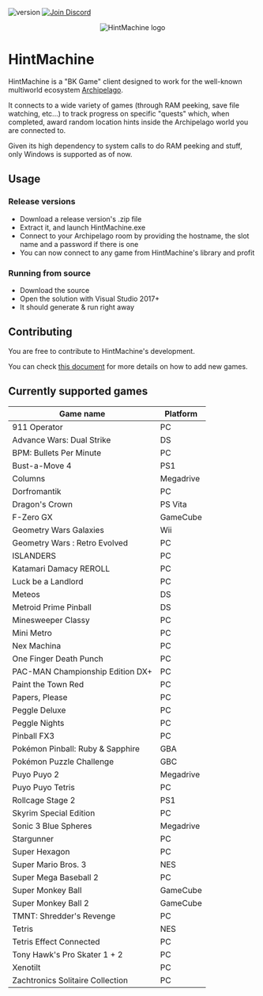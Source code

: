 ![version](https://img.shields.io/badge/Version-1.2.0-blue)
<a href="https://discord.gg/Jcknj9w7Rm">
  <img src="https://img.shields.io/badge/-Discord-lightgrey?logo=discord" alt="Join Discord">
</a>

<p align="center">
  <img src="https://github.com/CalDrac/hintMachine/blob/master/HintMachine/Assets/logo_small.png?raw=true" alt="HintMachine logo"/>
</p>

# HintMachine

HintMachine is a "BK Game" client designed to work for the well-known multiworld ecosystem [Archipelago](https://github.com/ArchipelagoMW/Archipelago).

It connects to a wide variety of games (through RAM peeking, save file watching, etc...) to track progress on specific "quests" which, when completed, award random location hints inside the Archipelago world you are connected to.

Given its high dependency to system calls to do RAM peeking and stuff, only Windows is supported as of now.

## Usage

### Release versions 

- Download a release version's .zip file
- Extract it, and launch HintMachine.exe
- Connect to your Archipelago room by providing the hostname, the slot name and a password if there is one
- You can now connect to any game from HintMachine's library and profit

### Running from source 

- Download the source 
- Open the solution with Visual Studio 2017+
- It should generate & run right away


## Contributing

You are free to contribute to HintMachine's development.

You can check [this document](https://github.com/CalDrac/hintMachine/blob/dev/adding_games.md) for more details on how to add new games.


## Currently supported games

| Game name                        | Platform  |
|----------------------------------|-----------|
| 911 Operator                     | PC        |
| Advance Wars: Dual Strike        | DS        |
| BPM: Bullets Per Minute          | PC        |
| Bust-a-Move 4                    | PS1       |
| Columns                          | Megadrive |
| Dorfromantik                     | PC        |
| Dragon's Crown                   | PS Vita   |
| F-Zero GX                        | GameCube  |
| Geometry Wars Galaxies           | Wii       |
| Geometry Wars : Retro Evolved    | PC        |
| ISLANDERS                        | PC        |
| Katamari Damacy REROLL           | PC        |
| Luck be a Landlord               | PC        |
| Meteos                           | DS        |
| Metroid Prime Pinball            | DS        |
| Minesweeper Classy               | PC        |
| Mini Metro                       | PC        |
| Nex Machina                      | PC        |
| One Finger Death Punch           | PC        |
| PAC-MAN Championship Edition DX+ | PC        |
| Paint the Town Red               | PC        |
| Papers, Please                   | PC        |
| Peggle Deluxe                    | PC        |
| Peggle Nights                    | PC        |
| Pinball FX3                      | PC        |
| Pokémon Pinball: Ruby & Sapphire | GBA       |
| Pokémon Puzzle Challenge         | GBC       |
| Puyo Puyo 2                      | Megadrive |
| Puyo Puyo Tetris                 | PC        |
| Rollcage Stage 2                 | PS1       |
| Skyrim Special Edition           | PC        |
| Sonic 3 Blue Spheres             | Megadrive |
| Stargunner                       | PC        |
| Super Hexagon                    | PC        |
| Super Mario Bros. 3              | NES       |
| Super Mega Baseball 2            | PC        |
| Super Monkey Ball                | GameCube  |
| Super Monkey Ball 2              | GameCube  |
| TMNT: Shredder's Revenge         | PC        |
| Tetris                           | NES       |
| Tetris Effect Connected          | PC        |
| Tony Hawk's Pro Skater 1 + 2     | PC        |
| Xenotilt                         | PC        |
| Zachtronics Solitaire Collection | PC        |
